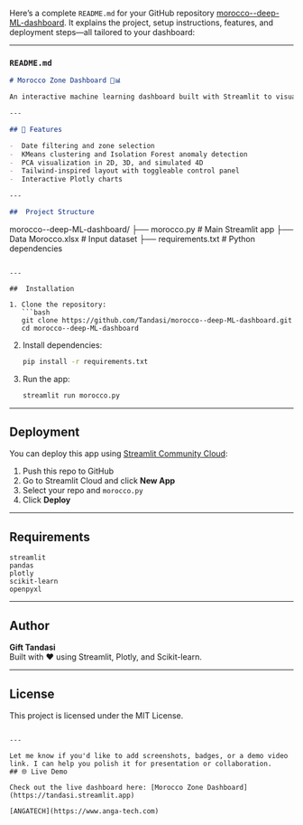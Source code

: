 Here’s a complete `README.md` for your GitHub repository [morocco--deep-ML-dashboard](https://github.com/Tandasi/morocco--deep-ML-dashboard). It explains the project, setup instructions, features, and deployment steps—all tailored to your dashboard:

---

###  `README.md`

```markdown
# Morocco Zone Dashboard 🧠📊

An interactive machine learning dashboard built with Streamlit to visualize zone-level data from Morocco. It includes clustering, anomaly detection, and PCA-based dimensionality reduction with 2D, 3D, and 4D views.

---

## 🚀 Features

-  Date filtering and zone selection
-  KMeans clustering and Isolation Forest anomaly detection
-  PCA visualization in 2D, 3D, and simulated 4D
-  Tailwind-inspired layout with toggleable control panel
-  Interactive Plotly charts

---

##  Project Structure

```
morocco--deep-ML-dashboard/
├── morocco.py              # Main Streamlit app
├── Data Morocco.xlsx       # Input dataset
├── requirements.txt        # Python dependencies
```

---

##  Installation

1. Clone the repository:
   ```bash
   git clone https://github.com/Tandasi/morocco--deep-ML-dashboard.git
   cd morocco--deep-ML-dashboard
   ```

2. Install dependencies:
   ```bash
   pip install -r requirements.txt
   ```

3. Run the app:
   ```bash
   streamlit run morocco.py
   ```

---

##  Deployment

You can deploy this app using [Streamlit Community Cloud](https://docs.streamlit.io/deploy/streamlit-community-cloud/deploy-your-app):

1. Push this repo to GitHub
2. Go to Streamlit Cloud and click **New App**
3. Select your repo and `morocco.py`
4. Click **Deploy**

---

##  Requirements

```
streamlit
pandas
plotly
scikit-learn
openpyxl
```

---

##  Author

**Gift Tandasi**  
Built with ❤️ using Streamlit, Plotly, and Scikit-learn.

---

##  License

This project is licensed under the MIT License.
```

---

Let me know if you'd like to add screenshots, badges, or a demo video link. I can help you polish it for presentation or collaboration.
## 🌐 Live Demo

Check out the live dashboard here: [Morocco Zone Dashboard](https://tandasi.streamlit.app)

[ANGATECH](https://www.anga-tech.com)
